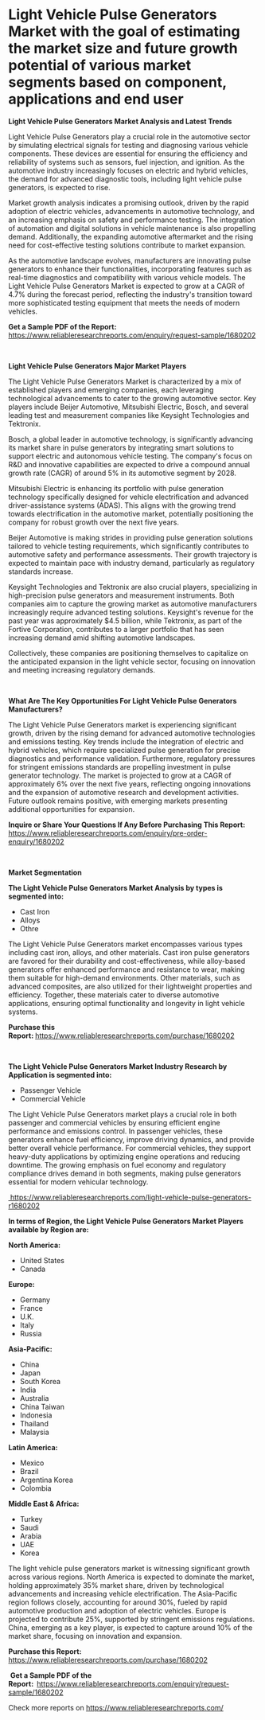 <p><h1>Light Vehicle Pulse Generators Market with the goal of estimating the market size and future growth potential of various market segments based on component, applications and end user</h1></p><p><strong>Light Vehicle Pulse Generators Market Analysis and Latest Trends</strong></p>
<p><p>Light Vehicle Pulse Generators play a crucial role in the automotive sector by simulating electrical signals for testing and diagnosing various vehicle components. These devices are essential for ensuring the efficiency and reliability of systems such as sensors, fuel injection, and ignition. As the automotive industry increasingly focuses on electric and hybrid vehicles, the demand for advanced diagnostic tools, including light vehicle pulse generators, is expected to rise.</p><p>Market growth analysis indicates a promising outlook, driven by the rapid adoption of electric vehicles, advancements in automotive technology, and an increasing emphasis on safety and performance testing. The integration of automation and digital solutions in vehicle maintenance is also propelling demand. Additionally, the expanding automotive aftermarket and the rising need for cost-effective testing solutions contribute to market expansion.</p><p>As the automotive landscape evolves, manufacturers are innovating pulse generators to enhance their functionalities, incorporating features such as real-time diagnostics and compatibility with various vehicle models. The Light Vehicle Pulse Generators Market is expected to grow at a CAGR of 4.7% during the forecast period, reflecting the industry's transition toward more sophisticated testing equipment that meets the needs of modern vehicles.</p></p>
<p><strong>Get a Sample PDF of the Report:&nbsp;</strong> <a href="https://www.reliableresearchreports.com/enquiry/request-sample/1680202?utm_campaign=2633&utm_medium=2&utm_source=Github&utm_content=ia&utm_term=25032025&utm_id=light-vehicle-pulse-generators">https://www.reliableresearchreports.com/enquiry/request-sample/1680202</a></p>
<p>&nbsp;</p>
<p><strong>Light Vehicle Pulse Generators Major Market Players</strong></p>
<p><p>The Light Vehicle Pulse Generators Market is characterized by a mix of established players and emerging companies, each leveraging technological advancements to cater to the growing automotive sector. Key players include Beijer Automotive, Mitsubishi Electric, Bosch, and several leading test and measurement companies like Keysight Technologies and Tektronix.</p><p>Bosch, a global leader in automotive technology, is significantly advancing its market share in pulse generators by integrating smart solutions to support electric and autonomous vehicle testing. The company's focus on R&D and innovative capabilities are expected to drive a compound annual growth rate (CAGR) of around 5% in its automotive segment by 2028.</p><p>Mitsubishi Electric is enhancing its portfolio with pulse generation technology specifically designed for vehicle electrification and advanced driver-assistance systems (ADAS). This aligns with the growing trend towards electrification in the automotive market, potentially positioning the company for robust growth over the next five years.</p><p>Beijer Automotive is making strides in providing pulse generation solutions tailored to vehicle testing requirements, which significantly contributes to automotive safety and performance assessments. Their growth trajectory is expected to maintain pace with industry demand, particularly as regulatory standards increase.</p><p>Keysight Technologies and Tektronix are also crucial players, specializing in high-precision pulse generators and measurement instruments. Both companies aim to capture the growing market as automotive manufacturers increasingly require advanced testing solutions. Keysight's revenue for the past year was approximately $4.5 billion, while Tektronix, as part of the Fortive Corporation, contributes to a larger portfolio that has seen increasing demand amid shifting automotive landscapes.</p><p>Collectively, these companies are positioning themselves to capitalize on the anticipated expansion in the light vehicle sector, focusing on innovation and meeting increasing regulatory demands.</p></p>
<p>&nbsp;</p>
<p><strong>What Are The Key Opportunities For Light Vehicle Pulse Generators Manufacturers?</strong></p>
<p><p>The Light Vehicle Pulse Generators market is experiencing significant growth, driven by the rising demand for advanced automotive technologies and emissions testing. Key trends include the integration of electric and hybrid vehicles, which require specialized pulse generation for precise diagnostics and performance validation. Furthermore, regulatory pressures for stringent emissions standards are propelling investment in pulse generator technology. The market is projected to grow at a CAGR of approximately 6% over the next five years, reflecting ongoing innovations and the expansion of automotive research and development activities. Future outlook remains positive, with emerging markets presenting additional opportunities for expansion.</p></p>
<p><strong>Inquire or Share Your Questions If Any Before Purchasing This Report:</strong> <a href="https://www.reliableresearchreports.com/enquiry/pre-order-enquiry/1680202?utm_campaign=2633&utm_medium=2&utm_source=Github&utm_content=ia&utm_term=25032025&utm_id=light-vehicle-pulse-generators">https://www.reliableresearchreports.com/enquiry/pre-order-enquiry/1680202</a></p>
<p>&nbsp;</p>
<p><strong>Market Segmentation</strong></p>
<p><strong>The Light Vehicle Pulse Generators Market Analysis by types is segmented into:</strong></p>
<p><ul><li>Cast Iron</li><li>Alloys</li><li>Othre</li></ul></p>
<p><p>The Light Vehicle Pulse Generators market encompasses various types including cast iron, alloys, and other materials. Cast iron pulse generators are favored for their durability and cost-effectiveness, while alloy-based generators offer enhanced performance and resistance to wear, making them suitable for high-demand environments. Other materials, such as advanced composites, are also utilized for their lightweight properties and efficiency. Together, these materials cater to diverse automotive applications, ensuring optimal functionality and longevity in light vehicle systems.</p></p>
<p><strong>Purchase this Report:&nbsp;</strong><a href="https://www.reliableresearchreports.com/purchase/1680202?utm_campaign=2633&utm_medium=2&utm_source=Github&utm_content=ia&utm_term=25032025&utm_id=light-vehicle-pulse-generators">https://www.reliableresearchreports.com/purchase/1680202</a></p>
<p>&nbsp;</p>
<p><strong>The Light Vehicle Pulse Generators Market Industry Research by Application is segmented into:</strong></p>
<p><ul><li>Passenger Vehicle</li><li>Commercial Vehicle</li></ul></p>
<p><p>The Light Vehicle Pulse Generators market plays a crucial role in both passenger and commercial vehicles by ensuring efficient engine performance and emissions control. In passenger vehicles, these generators enhance fuel efficiency, improve driving dynamics, and provide better overall vehicle performance. For commercial vehicles, they support heavy-duty applications by optimizing engine operations and reducing downtime. The growing emphasis on fuel economy and regulatory compliance drives demand in both segments, making pulse generators essential for modern vehicular technology.</p></p>
<p><a href="https://www.reliableresearchreports.com/light-vehicle-pulse-generators-r1680202?utm_campaign=2633&utm_medium=2&utm_source=Github&utm_content=ia&utm_term=25032025&utm_id=light-vehicle-pulse-generators">&nbsp;https://www.reliableresearchreports.com/light-vehicle-pulse-generators-r1680202</a></p>
<p><strong>In terms of Region, the Light Vehicle Pulse Generators Market Players available by Region are:</strong></p>
<p>
    <p> <strong> North America: </strong>
        <ul>
            <li>United States</li>
            <li>Canada</li>
        </ul>
        </p> 
    <p> <strong> Europe: </strong>
        <ul>
            <li>Germany</li>
            <li>France</li>
            <li>U.K.</li>
            <li>Italy</li>
            <li>Russia</li>
        </ul>
        </p> 
    <p> <strong> Asia-Pacific: </strong>
        <ul>
            <li>China</li>
            <li>Japan</li>
            <li>South Korea</li>
            <li>India</li>
            <li>Australia</li>
            <li>China Taiwan</li>
            <li>Indonesia</li>
            <li>Thailand</li>
            <li>Malaysia</li>
        </ul>
        </p> 
    <p> <strong> Latin America: </strong>
        <ul>
            <li>Mexico</li>
            <li>Brazil</li>
            <li>Argentina Korea</li>
            <li>Colombia</li>
        </ul>
        </p> 
    <p> <strong> Middle East & Africa: </strong>
        <ul>
            <li>Turkey</li>
            <li>Saudi</li>
            <li>Arabia</li>
            <li>UAE</li>
            <li>Korea</li>
        </ul>
    </p>
    </p>
<p><p>The light vehicle pulse generators market is witnessing significant growth across various regions. North America is expected to dominate the market, holding approximately 35% market share, driven by technological advancements and increasing vehicle electrification. The Asia-Pacific region follows closely, accounting for around 30%, fueled by rapid automotive production and adoption of electric vehicles. Europe is projected to contribute 25%, supported by stringent emissions regulations. China, emerging as a key player, is expected to capture around 10% of the market share, focusing on innovation and expansion.</p></p>
<p><strong>Purchase this Report: </strong><a href="https://www.reliableresearchreports.com/purchase/1680202?utm_campaign=2633&utm_medium=2&utm_source=Github&utm_content=ia&utm_term=25032025&utm_id=light-vehicle-pulse-generators">https://www.reliableresearchreports.com/purchase/1680202</a></p>
<p>&nbsp;<strong>Get a Sample PDF of the Report:&nbsp;&nbsp;</strong><a href="https://www.reliableresearchreports.com/enquiry/request-sample/1680202?utm_campaign=2633&utm_medium=2&utm_source=Github&utm_content=ia&utm_term=25032025&utm_id=light-vehicle-pulse-generators">https://www.reliableresearchreports.com/enquiry/request-sample/1680202</a></p>
<p><strong></strong></p>
<p>Check more reports on <a href="https://www.reliableresearchreports.com/?utm_campaign=2633&utm_medium=2&utm_source=Github&utm_content=ia&utm_term=25032025&utm_id=light-vehicle-pulse-generators">https://www.reliableresearchreports.com/</a></p>